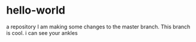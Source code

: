 # hello-world
a repository
I am making some changes to the master branch. This branch is cool.
i can see your ankles
